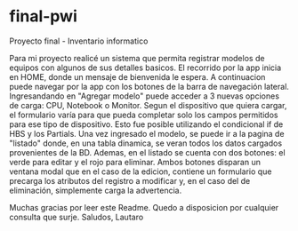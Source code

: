 # final-pwi
Proyecto final - Inventario informatico

Para mi proyecto realicé un sistema que permita registrar modelos de equipos con algunos de sus detalles basicos.
El recorrido por la app inicia en HOME, donde un mensaje de bienvenida le espera.
A continuacion puede navegar por la app con los botones de la barra de navegación lateral.
Ingresandando en "Agregar modelo" puede acceder a 3 nuevas opciones de carga: CPU, Notebook o Monitor.
Segun el dispositivo que quiera cargar, el formulario varía para que pueda completar solo los campos permitidos para ese tipo de dispositivo.
Esto fue posible utilizando el condicional if de HBS y los Partials.
Una vez ingresado el modelo, se puede ir a la pagina de "listado" donde, en una tabla dinamica, se veran todos los datos cargados provenientes de la BD.
Ademas, en el listado se cuenta con dos botones: el verde para editar y el rojo para eliminar.
Ambos botones disparan un ventana modal que en el caso de la edicion, contiene un formulario que precarga los atributos del registro a modificar y, en el caso del de eliminación, simplemente carga la advertencia.

Muchas gracias por leer este Readme.
Quedo a disposicion por cualquier consulta que surje.
Saludos,
Lautaro